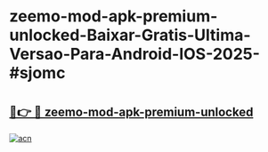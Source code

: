 # zeemo-mod-apk-premium-unlocked-Baixar-Gratis-Ultima-Versao-Para-Android-IOS-2025-#sjomc

# <h2><a href="https://ainizakaria.my?title=zeemo-mod-apk-premium-unlocked&ref=25M">🔗👉 🔴 zeemo-mod-apk-premium-unlocked</a></h2>

[![acn](https://github.com/user-attachments/assets/0f9c940e-d8b0-45ae-aac7-cd30a18b3e1c)](https://ainizakaria.my?title=zeemo-mod-apk-premium-unlocked&ref=25M)

